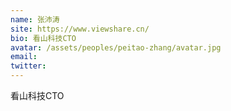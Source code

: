 ```yaml
---
name: 张沛涛
site: https://www.viewshare.cn/
bio: 看山科技CTO
avatar: /assets/peoples/peitao-zhang/avatar.jpg
email: 
twitter: 
---
```

看山科技CTO
